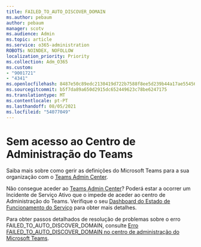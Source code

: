 ```yaml
---
title: FAILED_TO_AUTO_DISCOVER_DOMAIN
ms.author: pebaum
author: pebaum
manager: scotv
ms.audience: Admin
ms.topic: article
ms.service: o365-administration
ROBOTS: NOINDEX, NOFOLLOW
localization_priority: Priority
ms.collection: Adm_O365
ms.custom:
- "9001721"
- "4341"
ms.openlocfilehash: 8487e50c89edc2130419d722b7588f8ee5d239b44a17ae55456ee2fc3442181e
ms.sourcegitcommit: b5f7da89a650d2915dc652449623c78be6247175
ms.translationtype: MT
ms.contentlocale: pt-PT
ms.lasthandoff: 08/05/2021
ms.locfileid: "54077049"
---
```

# <a name="no-access-to-teams-admin-center"></a>Sem acesso ao Centro de Administração do Teams

Saiba mais sobre como gerir as definições do Microsoft Teams para a sua organização com o [Teams Admin Center](https://docs.microsoft.com/microsoftteams/enable-features-office-365).

Não consegue aceder ao [Teams Admin Center](https://docs.microsoft.com/microsoftteams/enable-features-office-365)? Poderá estar a ocorrer um Incidente de Serviço Ativo que o impede de aceder ao centro de Administração do Teams. Verifique o seu [Dashboard do Estado de Funcionamento do Serviço](https://status.office365.com/) para obter mais detalhes.

Para obter passos detalhados de resolução de problemas sobre o erro FAILED_TO_AUTO_DISCOVER_DOMAIN, consulte [Erro FAILED_TO_AUTO_DISCOVER_DOMAIN no centro de administração do Microsoft Teams](https://docs.microsoft.com/microsoftteams/troubleshoot/teams-administration/failed-to-auto-discover-domain-error-teams-admin-center).
